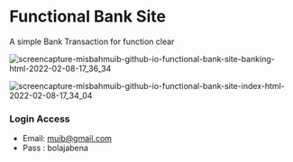 # Functional Bank Site

A simple Bank Transaction for function clear


![screencapture-misbahmuib-github-io-functional-bank-site-banking-html-2022-02-08-17_36_34](https://user-images.githubusercontent.com/45326654/152979574-65f01488-b24e-4546-9700-ceb1f86a1803.png)

![screencapture-misbahmuib-github-io-functional-bank-site-index-html-2022-02-08-17_34_04](https://user-images.githubusercontent.com/45326654/152979585-8c1cb80a-be85-416f-b919-ffc8f9ca65c4.png)


### Login Access
* Email: muib@gmail.com
* Pass : bolajabena
